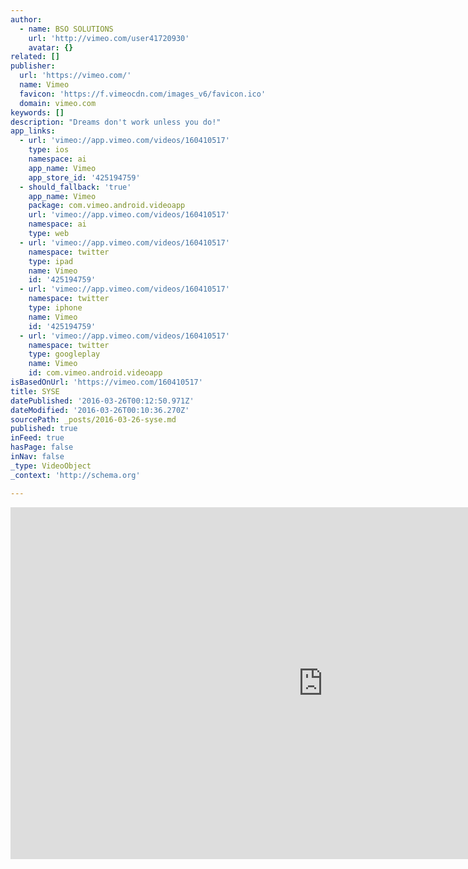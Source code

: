 ```yaml
---
author:
  - name: BSO SOLUTIONS
    url: 'http://vimeo.com/user41720930'
    avatar: {}
related: []
publisher:
  url: 'https://vimeo.com/'
  name: Vimeo
  favicon: 'https://f.vimeocdn.com/images_v6/favicon.ico'
  domain: vimeo.com
keywords: []
description: "Dreams don't work unless you do!"
app_links:
  - url: 'vimeo://app.vimeo.com/videos/160410517'
    type: ios
    namespace: ai
    app_name: Vimeo
    app_store_id: '425194759'
  - should_fallback: 'true'
    app_name: Vimeo
    package: com.vimeo.android.videoapp
    url: 'vimeo://app.vimeo.com/videos/160410517'
    namespace: ai
    type: web
  - url: 'vimeo://app.vimeo.com/videos/160410517'
    namespace: twitter
    type: ipad
    name: Vimeo
    id: '425194759'
  - url: 'vimeo://app.vimeo.com/videos/160410517'
    namespace: twitter
    type: iphone
    name: Vimeo
    id: '425194759'
  - url: 'vimeo://app.vimeo.com/videos/160410517'
    namespace: twitter
    type: googleplay
    name: Vimeo
    id: com.vimeo.android.videoapp
isBasedOnUrl: 'https://vimeo.com/160410517'
title: SYSE
datePublished: '2016-03-26T00:12:50.971Z'
dateModified: '2016-03-26T00:10:36.270Z'
sourcePath: _posts/2016-03-26-syse.md
published: true
inFeed: true
hasPage: false
inNav: false
_type: VideoObject
_context: 'http://schema.org'

---
```

<iframe src="https://cdn.embedly.com/widgets/media.html?src=https%3A%2F%2Fplayer.vimeo.com%2Fvideo%2F160410517&amp;url=https%3A%2F%2Fvimeo.com%2F160410517&amp;image=http%3A%2F%2Fi.vimeocdn.com%2Fvideo%2F562394759_1280.jpg&amp;key=b7d04c9b404c499eba89ee7072e1c4f7&amp;type=text%2Fhtml&amp;schema=vimeo" width="1000" height="563" scrolling="no" frameborder="0" allowfullscreen="allowfullscreen" style=""></iframe>